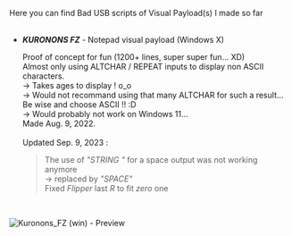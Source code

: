 Here you can find Bad USB scripts of Visual Payload(s) I made so far
<BR>
<BR>

- ___KURONONS FZ___ - Notepad visual payload (Windows X)
  
  Proof of concept for fun (1200+ lines, super super fun... XD)<BR>
  Almost only using ALTCHAR / REPEAT inputs to display non ASCII characters.<BR>
  -> Takes ages to display ! o_o<BR>
  -> Would not recommand using that many ALTCHAR for such a result... Be wise and choose ASCII !! :D<BR>
  -> Would probably not work on Windows 11...<BR>
  Made Aug. 9, 2022.<BR><BR>
  Updated Sep. 9, 2023 :
  > The use of *"STRING  "* for a space output was not working anymore<BR>
  > -> replaced by *"SPACE"*<BR>
  > Fixed *Flipper* last *R* to fit *zero* one
  <BR>

    
![Kuronons_FZ (win) - Preview](https://github.com/Kuronons/FZ_graphics/assets/110337784/3fff17a0-f400-4da5-a2a9-44a2de7b27e2)
<BR>
